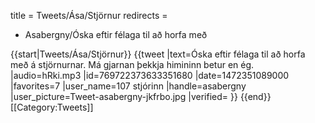 title = Tweets/Ása/Stjörnur
redirects =
- Asabergny/Óska eftir félaga til að horfa með
>>>>

{{start|Tweets/Ása/Stjörnur}}
<level b2/>
{{tweet
|text=Óska eftir félaga til að horfa með á stjörnurnar. Má gjarnan þekkja himininn betur en ég.
|audio=hRki.mp3
|id=769722373633351680
|date=1472351089000
|favorites=7
|user_name=107 stjórinn
|handle=asabergny
|user_picture=Tweet-asabergny-jkfrbo.jpg
|verified=
}}
{{end}}<noinclude>
[[Category:Tweets]]
</noinclude>